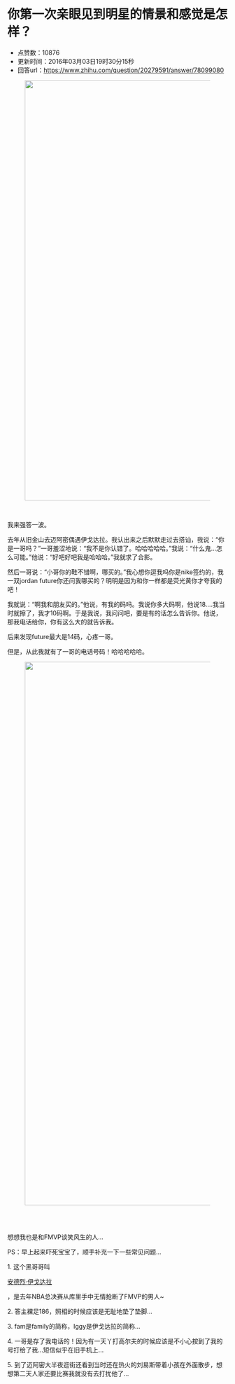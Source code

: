 # 你第一次亲眼见到明星的情景和感觉是怎样？
- 点赞数：10876
- 更新时间：2016年03月03日19时30分15秒
- 回答url：https://www.zhihu.com/question/20279591/answer/78099080
<body>
 <figure>
  <img src="https://picx.zhimg.com/50/736b12a39ef47c4ae1490c75d4fcbc3c_720w.jpg?source=1940ef5c" data-rawwidth="960" data-rawheight="1280" data-original-token="736b12a39ef47c4ae1490c75d4fcbc3c" class="origin_image zh-lightbox-thumb" width="960" data-original="https://pica.zhimg.com/736b12a39ef47c4ae1490c75d4fcbc3c_r.jpg?source=1940ef5c">
 </figure>
 <br>
 <p data-pid="n9KIO8CT">我来强答一波。</p>
 <p data-pid="xaMndYNE">去年从旧金山去迈阿密偶遇伊戈达拉。我认出来之后默默走过去搭讪，我说：“你是一哥吗？”一哥羞涩地说：“我不是你认错了。哈哈哈哈哈。”我说：“什么鬼...怎么可能。”他说：“好吧好吧我是哈哈哈。”我就求了合影。</p>
 <p data-pid="qn0vzrSF">然后一哥说：“小哥你的鞋不错啊，哪买的。”我心想你逗我吗你是nike签约的，我一双jordan future你还问我哪买的？明明是因为和你一样都是荧光黄你才夸我的吧！</p>
 <p data-pid="SdCH-Ix4">我就说：“啊我和朋友买的。”他说，有我的码吗。我说你多大码啊，他说18....我当时就擦了，我才10码啊。于是我说，我问问吧，要是有的话怎么告诉你。他说，那我电话给你，你有这么大的就告诉我。</p>
 <p data-pid="fX_SQv3g">后来发现future最大是14码，心疼一哥。</p>
 <p data-pid="nGKOd6Zl">但是，从此我就有了一哥的电话号码！哈哈哈哈哈。</p>
 <figure>
  <img src="https://pic1.zhimg.com/50/cbf65880074b6a7b7ab2ee6d24589244_720w.jpg?source=1940ef5c" data-rawwidth="1242" data-rawheight="2208" data-original-token="cbf65880074b6a7b7ab2ee6d24589244" class="origin_image zh-lightbox-thumb" width="1242" data-original="https://pic1.zhimg.com/cbf65880074b6a7b7ab2ee6d24589244_r.jpg?source=1940ef5c">
 </figure>
 <br>
 <br>
 <p data-pid="HtxUtwV0">想想我也是和FMVP谈笑风生的人...</p>
 <p data-pid="PpcLKriL">PS：早上起来吓死宝宝了，顺手补充一下一些常见问题...</p>
 <p data-pid="UdfXzcZQ">1. 这个黑哥哥叫</p><a href="https://link.zhihu.com/?target=http%3A//baike.baidu.com/view/920475.htm" class=" wrap external" target="_blank" rel="nofollow noreferrer">安德烈·伊戈达拉</a>
 <p data-pid="ej7WrS6N">，是去年NBA总决赛从库里手中无情抢断了FMVP的男人~</p>
 <p data-pid="ajIlJSk5">2. 答主裸足186，照相的时候应该是无耻地垫了垫脚...</p>
 <p data-pid="rzvLi-tA">3. fam是family的简称，Iggy是伊戈达拉的简称...</p>
 <p data-pid="MNLiPvoc">4. 一哥是存了我电话的！因为有一天丫打高尔夫的时候应该是不小心按到了我的号打给了我...短信似乎在旧手机上...</p>
 <p data-pid="7Thet4Ir">5. 到了迈阿密大半夜逛街还看到当时还在热火的刘易斯带着小孩在外面散步，想想第二天人家还要比赛我就没有去打扰他了...</p>
</body>